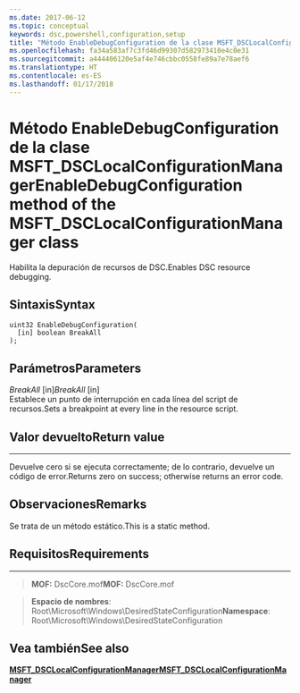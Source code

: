 ```yaml
---
ms.date: 2017-06-12
ms.topic: conceptual
keywords: dsc,powershell,configuration,setup
title: "Método EnableDebugConfiguration de la clase MSFT_DSCLocalConfigurationManager"
ms.openlocfilehash: fa34a583af7c3fd46d99307d582973410e4c0e31
ms.sourcegitcommit: a444406120e5af4e746cbbc0558fe89a7e78aef6
ms.translationtype: HT
ms.contentlocale: es-ES
ms.lasthandoff: 01/17/2018
---
```

# <a name="enabledebugconfiguration-method-of-the-msftdsclocalconfigurationmanager-class"></a><span data-ttu-id="65bad-103">Método EnableDebugConfiguration de la clase MSFT_DSCLocalConfigurationManager</span><span class="sxs-lookup"><span data-stu-id="65bad-103">EnableDebugConfiguration method of the MSFT_DSCLocalConfigurationManager class</span></span>

<span data-ttu-id="65bad-104">Habilita la depuración de recursos de DSC.</span><span class="sxs-lookup"><span data-stu-id="65bad-104">Enables DSC resource debugging.</span></span>

<a name="syntax"></a><span data-ttu-id="65bad-105">Sintaxis</span><span class="sxs-lookup"><span data-stu-id="65bad-105">Syntax</span></span>
------

```mof
uint32 EnableDebugConfiguration(
  [in] boolean BreakAll
);
```

<a name="parameters"></a><span data-ttu-id="65bad-106">Parámetros</span><span class="sxs-lookup"><span data-stu-id="65bad-106">Parameters</span></span>
----------

<span data-ttu-id="65bad-107">*BreakAll* \[in\]</span><span class="sxs-lookup"><span data-stu-id="65bad-107">*BreakAll* \[in\]</span></span>  
<span data-ttu-id="65bad-108">Establece un punto de interrupción en cada línea del script de recursos.</span><span class="sxs-lookup"><span data-stu-id="65bad-108">Sets a breakpoint at every line in the resource script.</span></span>

## <a name="return-value"></a><span data-ttu-id="65bad-109">Valor devuelto</span><span class="sxs-lookup"><span data-stu-id="65bad-109">Return value</span></span>
------------

<span data-ttu-id="65bad-110">Devuelve cero si se ejecuta correctamente; de lo contrario, devuelve un código de error.</span><span class="sxs-lookup"><span data-stu-id="65bad-110">Returns zero on success; otherwise returns an error code.</span></span>

## <a name="remarks"></a><span data-ttu-id="65bad-111">Observaciones</span><span class="sxs-lookup"><span data-stu-id="65bad-111">Remarks</span></span>

<span data-ttu-id="65bad-112">Se trata de un método estático.</span><span class="sxs-lookup"><span data-stu-id="65bad-112">This is a static method.</span></span>

## <a name="requirements"></a><span data-ttu-id="65bad-113">Requisitos</span><span class="sxs-lookup"><span data-stu-id="65bad-113">Requirements</span></span>
------------
><span data-ttu-id="65bad-114">**MOF:** DscCore.mof</span><span class="sxs-lookup"><span data-stu-id="65bad-114">**MOF:** DscCore.mof</span></span>

><span data-ttu-id="65bad-115">**Espacio de nombres**: Root\Microsoft\Windows\DesiredStateConfiguration</span><span class="sxs-lookup"><span data-stu-id="65bad-115">**Namespace**: Root\Microsoft\Windows\DesiredStateConfiguration</span></span>


## <a name="see-also"></a><span data-ttu-id="65bad-116">Vea también</span><span class="sxs-lookup"><span data-stu-id="65bad-116">See also</span></span>


[<span data-ttu-id="65bad-117">**MSFT_DSCLocalConfigurationManager**</span><span class="sxs-lookup"><span data-stu-id="65bad-117">**MSFT_DSCLocalConfigurationManager**</span></span>](msft-dsclocalconfigurationmanager.md)
 

 



